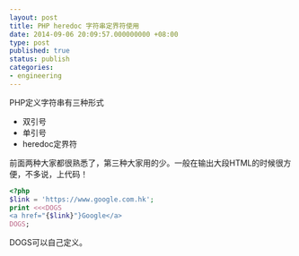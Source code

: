 ```yaml
---
layout: post
title: PHP heredoc 字符串定界符使用
date: 2014-09-06 20:09:57.000000000 +08:00
type: post
published: true
status: publish
categories:
- engineering
---
```

PHP定义字符串有三种形式
+ 双引号
+ 单引号
+ heredoc定界符

前面两种大家都很熟悉了，第三种大家用的少。一般在输出大段HTML的时候很方便，不多说，上代码！

```php
<?php
$link = 'https://www.google.com.hk';
print <<<DOGS 
<a href="{$link}"}Google</a>
DOGS;
```
DOGS可以自己定义。